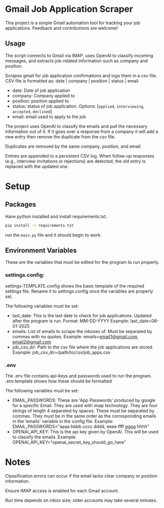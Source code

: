 # Gmail Job Application Scraper
This project is a simple Gmail automation tool for tracking your job applications. Feedback and contributions are welcome!

## Usage
The script connects to Gmail via IMAP, uses OpenAI to classify incoming messages, and extracts job-related information such as company and position.

Scrapes gmail for job application confirmations and logs them in a csv file.
CSV file is formatted as:
date | company | position | status | email

- date: Date of job application
- company: Company applied to
- position: position applied to
- status: status of job application. Options: [`applied`, `interviewing`, `accepted`, `declined`]
- email: email used to apply to the job

The project uses OpenAI to classify the emails and pull the necessary information out of it. If it goes over a response from a company it will add a new entry then remove the duplicate from the csv file. 

Duplicates are removed by the same company, position, and email. 

Entries are appended to a persistent CSV log. When follow-up responses (e.g., interview invitations or rejections) are detected, the old entry is replaced with the updated one.

# Setup
## Packages
Have python installed and install requirements.txt.

```bash
pip install -r requirements.txt
```

run the `main.py` file and it should begin to work. 

## Environment Variables
These are the variables that must be edited for the program to run properly.

### settings.config: 
settings-TEMPLATE.config shows the basic template of the required settings file.
Rename it to settings.config once the variables are properly set.

The following variables must be set:

- last_date: This is the last date to check for job applications. Updated after the program is run. 
    Format: MM-DD-YYYY
    Example: last_date=08-01-2025
- emails: List of emails to scrape the inboxes of. Must be separated by commas with no quotes.
    Example: emails=email1@gmail.com, email2@gmail.com
- job_csv_dir: Path to the csv file where the job applications are stored.
    Example: job_csv_dir=/path/to/csv/job_apps.csv

### .env

The .env file contains api-keys and passwords used to run the program. .env.template shows how these should be formatted

The following variables must be set:

- EMAIL_PASSWORDS: These are 'App Passwords' produced by google for a specific Email. They are used with imap technology. They are four strings of length 4 separated by spaces. These must be separated by commas. They *must* be in the same order as the corresponding emails in the 'emails' variable in the config file. 
    Example: EMAIL_PASSWORDS="aaaa bbbb cccc dddd, eeee ffff gggg hhhh"
- OPENAI_API_KEY: This is the api key given by OpenAI. This will be used to classify the emails. 
    Example: OPENAI_API_KEY="openai_secret_key_should_go_here"

# Notes

Classification errors can occur if the email lacks clear company or position information.

Ensure IMAP access is enabled for each Gmail account.

Run time depends on inbox size; older accounts may take several minutes.
